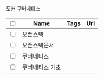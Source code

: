 도커 쿠버네티스 

| <input type="checkbox"/> | Name         | Tags | Url |
| ------------------------ | ------------ | ---- | --- |
| <input type="checkbox"/> | 오픈스택     |      |     |
| <input type="checkbox"/> | 오픈스택문서 |      |     |
| <input type="checkbox"/> |쿠버네티스              |      |     |
| <input type="checkbox"/>                         |            쿠버네티스 기초  |      |     |

